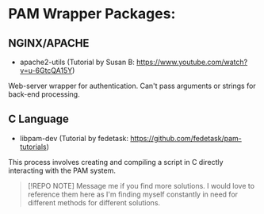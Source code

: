 # PAM Wrapper Packages:

## NGINX/APACHE
- apache2-utils (Tutorial by Susan B: https://www.youtube.com/watch?v=u-6GtcQA15Y)

Web-server wrapper for authentication. Can't pass arguments or strings for back-end processing.

## C Language
- libpam-dev (Tutorial by fedetask: https://github.com/fedetask/pam-tutorials)

This process involves creating and compiling a script in C directly interacting with the PAM system.

> [!REPO NOTE]
> Message me if you find more solutions. I would love to reference them here as I'm finding myself constantly in need for different methods for different solutions.
